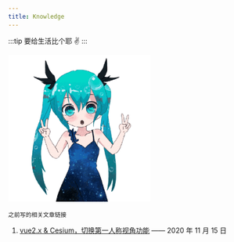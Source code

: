 ```yaml
---
title: Knowledge
---
```


:::tip 要给生活比个耶
✌️
:::

<img src="/images/kaway.gif" height="300">

```
之前写的相关文章链接
```

1. [vue2.x & Cesium，切换第一人称视角功能](https://juejin.cn/post/6895355639040573447) —— 2020 年 11 月 15 日
